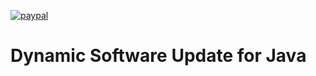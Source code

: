 [![paypal](https://www.paypalobjects.com/en_US/i/btn/btn_donateCC_LG.gif)](
https://www.paypal.com/donate/?business=7JXD6EDFHXF5C&no_recurring=0&item_name=To+develop%2C+mantain+and+evolve+a+type+of+software+that+is+not+easy+to+get+from+great+corporations&currency_code=EUR)
# Dynamic Software Update for Java
